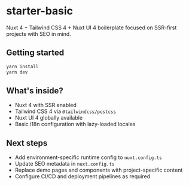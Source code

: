 # starter-basic

Nuxt 4 + Tailwind CSS 4 + Nuxt UI 4 boilerplate focused on SSR-first projects with SEO in mind.

## Getting started

```bash
yarn install
yarn dev
```

## What's inside?

- Nuxt 4 with SSR enabled
- Tailwind CSS 4 via `@tailwindcss/postcss`
- Nuxt UI 4 globally available
- Basic i18n configuration with lazy-loaded locales

## Next steps

- Add environment-specific runtime config to `nuxt.config.ts`
- Update SEO metadata in `nuxt.config.ts`
- Replace demo pages and components with project-specific content
- Configure CI/CD and deployment pipelines as required
